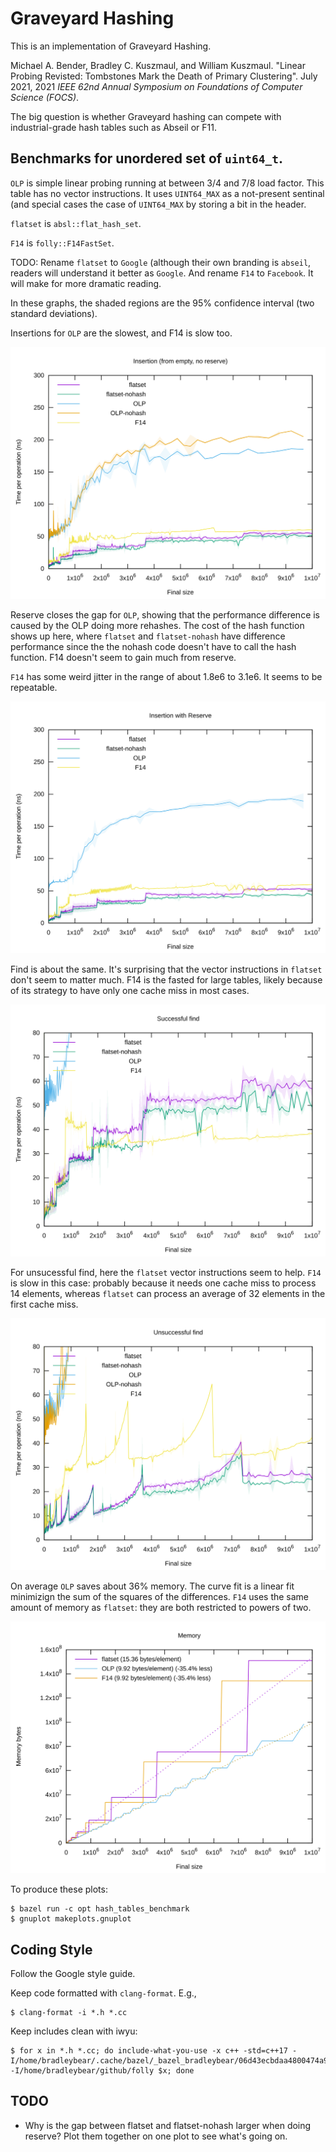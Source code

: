 # Graveyard Hashing

This is an implementation of Graveyard Hashing.

Michael A. Bender, Bradley C. Kuszmaul, and William Kuszmaul.  "Linear Probing
Revisted: Tombstones Mark the Death of Primary Clustering".  July 2021, 2021
*IEEE 62nd Annual Symposium on Foundations of Computer Science (FOCS)*.

The big question is whether Graveyard hashing can compete with industrial-grade
hash tables such as Abseil or F11.

## Benchmarks for unordered set of `uint64_t`.

`OLP` is simple linear probing running at between $3/4$ and $7/8$ load
factor.  This table has no vector instructions.  It uses `UINT64_MAX` as a
not-present sentinal (and special cases the case of `UINT64_MAX` by storing a
bit in the header.

`flatset` is `absl::flat_hash_set`.

`F14` is `folly::F14FastSet`.

TODO: Rename `flatset` to `Google` (although their own branding is `abseil`,
readers will understand it better as `Google`.  And rename `F14` to `Facebook`.
It will make for more dramatic reading.

In these graphs, the shaded regions are the 95% confidence interval (two
standard deviations).

Insertions for `OLP` are the slowest, and F14 is slow too.

![Insertion time](plots/insert-time.svg)

Reserve closes the gap for `OLP`, showing that the performance difference
is caused by the OLP doing more rehashes.  The cost of the hash function
shows up here, where `flatset` and `flatset-nohash` have difference performance
since the the nohash code doesn't have to call the hash function. F14 doesn't
seem to gain much from reserve.

`F14` has some weird jitter in the range of about 1.8e6 to 3.1e6.  It seems to
be repeatable.

![Insertion With Reserve time](plots/reserved-insert-time.svg)

Find is about the same.  It's surprising that the vector instructions in
`flatset` don't seem to matter much.  F14 is the fasted for large tables, likely
because of its strategy to have only one cache miss in most cases.

![Successful find time](plots/found-time.svg)

For unsucessful find, here the `flatset` vector instructions seem to help.
`F14` is slow in this case: probably because it needs one cache miss to process
14 elements, whereas `flatset` can process an average of 32 elements in the
first cache miss.

![Unsuccessful find time](plots/notfound-time.svg)

On average `OLP` saves about 36% memory.  The curve fit is a linear fit
minimizign the sum of the squares of the differences.  `F14` uses the same
amount of memory as `flatset`: they are both restricted to powers of two.

![Memory](plots/memory.svg)

To produce these plots:
```shell
$ bazel run -c opt hash_tables_benchmark
$ gnuplot makeplots.gnuplot
```

## Coding Style

Follow the Google style guide.

Keep code formatted with `clang-format`.  E.g.,
```shell
$ clang-format -i *.h *.cc
```

Keep includes clean with iwyu:

```shell
$ for x in *.h *.cc; do include-what-you-use -x c++ -std=c++17 -I/home/bradleybear/.cache/bazel/_bazel_bradleybear/06d43ecbdaa4800474a92f4f59e8b2b3/external/com_google_absl/ -I/home/bradleybear/github/folly $x; done
```

## TODO

* Why is the gap between flatset and flatset-nohash larger when doing reserve?  Plot them together on one plot to see what's going on.
